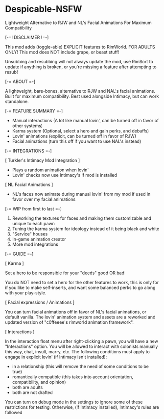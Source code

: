 # Despicable-NSFW
Lightweight Alternative to RJW and NL's Facial Animations For Maximum Compatibility

[-=! DISCLAIMER !=-]

This mod adds (toggle-able) EXPLICIT features to RimWorld. FOR ADULTS ONLY!
This mod does NOT include grape, or beast stuff!

Unsubbing and resubbing will not always update the mod, use RimSort to update if anything is broken, or you're missing a feature after attempting to resub!

[-= ABOUT =-]

A lightweight, bare-bones, alternative to RJW and NAL's facial animations. Built for maximum compatibility. Best used alongside Intimacy, but can work standalone.

[-= FEATURE SUMMARY =-]

- Manual interactions (A lot like manual lovin', can be turned off in favor of other systems)
- Karma system (Optional, select a hero and gain perks, and debuffs)
- Lovin' animations (explicit, can be turned off in favor of RJW)
- Facial animations (turn this off if you want to use NAL's instead)

[-= INTEGRATIONS =-]

[ Turkler's Intimacy Mod Integration ]

- Plays a random animation when lovin'
- Lovin' checks now use Intimacy's if mod is installed

[ NL Facial Animations ]

- NL's faces now animate during manual lovin' from my mod if used in favor over my facial animations

[-= WIP from first to last =-]

1. Reworking the textures for faces and making them customizable and unique to each pawn
2. Tuning the karma system for ideology instead of it being black and white
3. "Service" houses
4. In-game animation creator
5. More mod integrations

[-= GUIDE =-]

[ Karma ]

Set a hero to be responsible for your "deeds" good OR bad

You do NOT need to set a hero for the other features to work, this is only for if you like to make self-inserts, and want some balanced perks to go along with your play-style.

[ Facial expressions / Animations ]

You can turn facial animations off in favor of NL's facial animations, or default vanilla.
The lovin' animation system and assets are a reworked and updated version of "c0ffeeee's rimworld animation framework".

[ Interactions ]

In the interaction float menu after right-clicking a pawn, you will have a new "Interactions" option.
You will be allowed to interact with colonists manually this way, chat, insult, marry, etc.
The following conditions must apply to engage in explicit lovin' (if Intimacy isn't installed):

- in a relationship (this will remove the need of some conditions to be true)
- romantically compatible (this takes into account orientation, compatibility, and opinion)
- both are adults
- both are not drafted

You can turn on debug mode in the settings to ignore some of these restrictions for testing.
Otherwise, (if Intimacy installed), Intimacy's rules are followed
